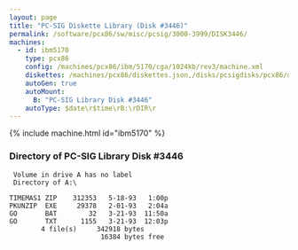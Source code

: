 ```yaml
---
layout: page
title: "PC-SIG Diskette Library (Disk #3446)"
permalink: /software/pcx86/sw/misc/pcsig/3000-3999/DISK3446/
machines:
  - id: ibm5170
    type: pcx86
    config: /machines/pcx86/ibm/5170/cga/1024kb/rev3/machine.xml
    diskettes: /machines/pcx86/diskettes.json,/disks/pcsigdisks/pcx86/diskettes.json
    autoGen: true
    autoMount:
      B: "PC-SIG Library Disk #3446"
    autoType: $date\r$time\rB:\rDIR\r
---
```


{% include machine.html id="ibm5170" %}

### Directory of PC-SIG Library Disk #3446

     Volume in drive A has no label
     Directory of A:\

    TIMEMAS1 ZIP    312353   5-18-93   1:00p
    PKUNZIP  EXE     29378   2-01-93   2:04a
    GO       BAT        32   3-21-93  11:50a
    GO       TXT      1155   3-21-93  12:03p
            4 file(s)     342918 bytes
                           16384 bytes free
